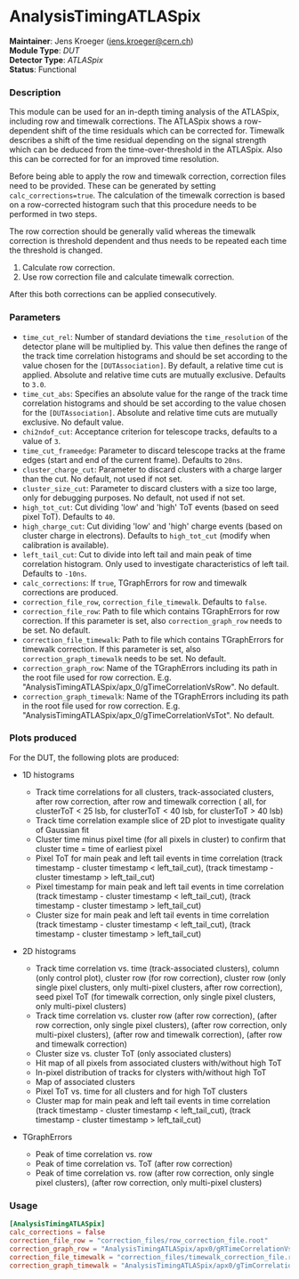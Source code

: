 # AnalysisTimingATLASpix
**Maintainer**: Jens Kroeger (jens.kroeger@cern.ch)  
**Module Type**: *DUT*  
**Detector Type**: *ATLASpix*  
**Status**: Functional

### Description
This module can be used for an in-depth timing analysis of the ATLASpix, including row and timewalk corrections.
The ATLASpix shows a row-dependent shift of the time residuals which can be corrected for.
Timewalk describes a shift of the time residual depending on the signal strength which can be deduced from the time-over-threshold in the ATLASpix.
Also this can be corrected for for an improved time resolution.

Before being able to apply the row and timewalk correction, correction files need to be provided.
These can be generated by setting `calc_corrections=true`.
The calculation of the timewalk correction is based on a row-corrected histogram such that this procedure needs to be performed in two steps.

The row correction should be generally valid whereas the timewalk correction is threshold dependent and thus needs to be repeated each time the threshold is changed.

1. Calculate row correction.
2. Use row correction file and calculate timewalk correction.

After this both corrections can be applied consecutively.

### Parameters
* `time_cut_rel`: Number of standard deviations the `time_resolution` of the detector plane will be multiplied by. This value then defines the range of the track time correlation histograms and should be set according to the value chosen for the `[DUTAssociation]`. By default, a relative time cut is applied. Absolute and relative time cuts are mutually exclusive. Defaults to `3.0`.
* `time_cut_abs`: Specifies an absolute value for the range of the track time correlation histograms and should be set according to the value chosen for the `[DUTAssociation]`. Absolute and relative time cuts are mutually exclusive. No default value.
* `chi2ndof_cut`: Acceptance criterion for telescope tracks, defaults to a value of `3`.
* `time_cut_frameedge`: Parameter to discard telescope tracks at the frame edges (start and end of the current frame). Defaults to `20ns`.
* `cluster_charge_cut`: Parameter to discard clusters with a charge larger than the cut. No default, not used if not set.
* `cluster_size_cut`: Parameter to discard clusters with a size too large, only for debugging purposes. No default, not used if not set.
* `high_tot_cut`: Cut dividing 'low' and 'high' ToT events (based on seed pixel ToT). Defaults to `40`.
* `high_charge_cut`: Cut dividing 'low' and 'high' charge events (based on cluster charge in electrons). Defaults to `high_tot_cut` (modify when calibration is available).
* `left_tail_cut`: Cut to divide into left tail and main peak of time correlation histogram. Only used to investigate characteristics of left tail. Defaults to `-10ns`.
* `calc_corrections`: If `true`, TGraphErrors for row and timewalk corrections are produced.
* `correction_file_row`, `correction_file_timewalk`. Defaults to `false`.
* `correction_file_row`: Path to file which contains TGraphErrors for row correction. If this parameter is set, also `correction_graph_row` needs to be set. No default.
* `correction_file_timewalk`: Path to file which contains TGraphErrors for timewalk correction. If this parameter is set, also `correction_graph_timewalk` needs to be set. No default.
* `correction_graph_row`: Name of the TGraphErrors including its path in the root file used for row correction. E.g. "AnalysisTimingATLASpix/apx_0/gTimeCorrelationVsRow". No default.
* `correction_graph_timewalk`: Name of the TGraphErrors including its path in the root file used for row correction. E.g. "AnalysisTimingATLASpix/apx_0/gTimeCorrelationVsTot". No default.

### Plots produced

For the DUT, the following plots are produced:

* 1D histograms
  * Track time correlations for all clusters, track-associated clusters, after row correction, after row and timewalk correction ( all, for clusterToT < 25 lsb, for clusterToT < 40 lsb, for clusterToT > 40 lsb)
  * Track time correlation example slice of 2D plot to investigate quality of Gaussian fit
  * Cluster time minus pixel time (for all pixels in cluster) to confirm that cluster time = time of earliest pixel
  * Pixel ToT for main peak and left tail events in time correlation (track timestamp - cluster timestamp < left_tail_cut), (track timestamp - cluster timestamp > left_tail_cut)
  * Pixel timestamp for main peak and left tail events in time correlation (track timestamp - cluster timestamp < left_tail_cut), (track timestamp - cluster timestamp > left_tail_cut)
  * Cluster size for main peak and left tail events in time correlation (track timestamp - cluster timestamp < left_tail_cut), (track timestamp - cluster timestamp > left_tail_cut)

* 2D histograms
  * Track time correlation vs. time (track-associated clusters), column (only control plot), cluster row (for row correction), cluster row (only single pixel clusters, only multi-pixel clusters, after row correction), seed pixel ToT (for timewalk correction, only single pixel clusters, only multi-pixel clusters)
  * Track time correlation vs. cluster row (after row correction), (after row correction, only single pixel clusters), (after row correction, only multi-pixel clusters), (after row and timewalk correction), (after row and timewalk correction)
  * Cluster size vs. cluster ToT (only associated clusters)
  * Hit map of all pixels from associated clusters with/without high ToT
  * In-pixel distribution of tracks for clysters with/without high ToT
  * Map of associated clusters
  * Pixel ToT vs. time for all clusters and for high ToT clusters
  * Cluster map for main peak and left tail events in time correlation (track timestamp - cluster timestamp < left_tail_cut), (track timestamp - cluster timestamp > left_tail_cut)

* TGraphErrors
  * Peak of time correlation vs. row
  * Peak of time correlation vs. ToT (after row correction)
  * Peak of time correlation vs. row (after row correction, only single pixel clusters), (after row correction, only multi-pixel clusters)

### Usage
```toml
[AnalysisTimingATLASpix]
calc_corrections = false
correction_file_row = "correction_files/row_correction_file.root"
correction_graph_row = "AnalysisTimingATLASpix/apx0/gRTimeCorrelationVsRow"
correction_file_timewalk = "correction_files/timewalk_correction_file.root"
correction_graph_timewalk = "AnalysisTimingATLASpix/apx0/gTimCorrelationVsTot"
```
